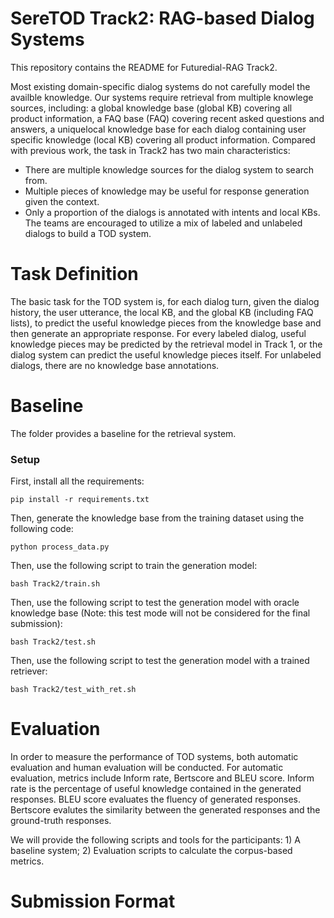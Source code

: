 # SereTOD Track2: RAG-based Dialog Systems
This repository contains the README for Futuredial-RAG Track2.

Most existing domain-specific dialog systems do not carefully model the availble knowledge. Our systems require retrieval from multiple knowlege sources, including: a global knowledge base (global KB) covering all product information, a FAQ base (FAQ) covering recent asked questions and answers, a uniquelocal knowledge base for each dialog containing user specific knowledge (local KB) covering all product information. Compared with previous work, the task in Track2 has two main characteristics:
* There are multiple knowledge sources for the dialog system to search from.
* Multiple pieces of knowledge may be useful for response generation given the context.
*  Only a proportion of the dialogs is annotated with intents and local KBs. The teams are encouraged to utilize a mix of labeled and unlabeled dialogs to build a TOD system.

# Task Definition
The basic task for the TOD system is, for each dialog turn, given the dialog history, the user utterance, the local KB, and the global KB (including FAQ lists), to predict the useful knowledge pieces from the knowledge base and then generate an appropriate response. 
For every labeled dialog, useful knowledge pieces may be predicted by the retrieval model in Track 1, or the dialog system can predict the useful knowledge pieces itself.
For unlabeled dialogs, there are no knowledge base annotations.

# Baseline 
The folder provides a baseline for the retrieval system.  

### Setup
First, install all the requirements:
```Shell
pip install -r requirements.txt 
```

Then, generate the knowledge base from the training dataset using the following code:
```Shell
python process_data.py
```

Then, use the following script to train the generation model:
```Shell
bash Track2/train.sh
```

Then, use the following script to test the generation model with oracle knowledge base (Note: this test mode will not be considered for the final submission):
```Shell
bash Track2/test.sh
```

Then, use the following script to test the generation model with a trained retriever:
```Shell
bash Track2/test_with_ret.sh
```
# Evaluation
In order to measure the performance of TOD systems, both automatic evaluation and human evaluation will be conducted. 
For automatic evaluation, metrics include Inform rate, Bertscore and BLEU score. Inform rate is the percentage of useful knowledge contained in the generated responses. BLEU score evaluates the fluency of generated responses. Bertscore evalutes the similarity between the generated responses and the ground-truth responses.

We will provide the following scripts and tools for the participants: 1) A baseline system; 2) Evaluation scripts to calculate the corpus-based metrics.

# Submission Format


